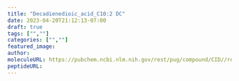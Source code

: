 ```yaml
---
title: "Decadienedioic_acid_C10:2 DC"
date: 2023-04-20T21:12:13-07:00
draft: true
tags: ["",""]
categories: ["",""]
featured_image: 
author: 
moleculeURL: https://pubchem.ncbi.nlm.nih.gov/rest/pug/compound/CID//record/SDF/?record_type=3d&response_type=display
peptideURL:
---
```

